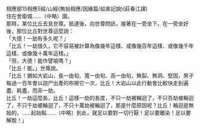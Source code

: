 相應部15相應5經/山經(無始相應/因緣篇/如來記說)(莊春江譯)  
住在舍衛城……（中略）園。  
那時，某位比丘去見世尊。抵達後，向世尊問訊，接著在一旁坐下。在一旁坐好後，那位比丘對世尊這麼說：  
「大德！一劫有多久呢？」  
「比丘！一劫很久，它不容易被計算為像幾年這樣、或像幾百年這樣、或像幾千年這樣、或像幾十萬年這樣。」  
「但，大德！能作譬喻嗎？」  
「比丘！能。」世尊說。  
「比丘！猶如大岩山，長一由旬、寬一由旬、高一由旬，無裂、無洞、堅固，男子每過一百年會以迦尸出產的布擦它一次，比丘！大岩山以此行動會比較快走到遍盡、耗盡，而非一劫。  
比丘！一劫這麼長，比丘！這樣一劫的長度，不只一劫被輪迴了，不只百劫被輪迴了，不只千劫被輪迴了，不只十萬劫被輪迴了，那是什麼原因呢？比丘！輪迴是無始的，……起始點……（中略）到此，就足以要對一切行厭！足以要離染！足以要解脫！」  
  
  
